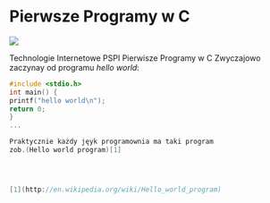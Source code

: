 Pierwsze Programy w C
========
![](http://upload.wikimedia.org/wikipedia/commons/c/c6/Dennis_MacAlistair_Ritchie.jpg)

Technologie Internetowe PSPI Pierwisze Programy w C
Zwyczajowo  zaczynay od programu 
*hello world*:

```c
#include <stdio.h>
int main() {
printf("hello world\n");
return 0;
}
... 

Praktycznie każdy jęyk programownia ma taki program 
zob.(Hello world program)[1]




[1](http://en.wikipedia.org/wiki/Hello_world_program)


